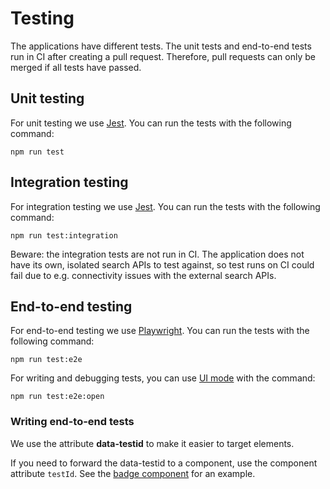 # Testing

The applications have different tests. The unit tests and end-to-end tests run in CI after creating a pull request. Therefore, pull requests can only be merged if all tests have passed.

## Unit testing

For unit testing we use [Jest](https://jestjs.io/). You can run the tests with the following command:

    npm run test

## Integration testing

For integration testing we use [Jest](https://jestjs.io/). You can run the tests with the following command:

    npm run test:integration

Beware: the integration tests are not run in CI. The application does not have its own, isolated search APIs to test against, so test runs on CI could fail due to e.g. connectivity issues with the external search APIs.

## End-to-end testing

For end-to-end testing we use [Playwright](https://playwright.dev/). You can run the tests with the following command:

    npm run test:e2e

For writing and debugging tests, you can use [UI mode](https://playwright.dev/docs/test-ui-mode) with the command:

    npm run test:e2e:open

### Writing end-to-end tests

We use the attribute **data-testid** to make it easier to target elements.

If you need to forward the data-testid to a component, use the component attribute `testId`. See the [badge component](https://github.com/colonial-heritage/dataset-browser/blob/main/src/components/badge.tsx) for an example.
